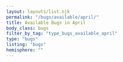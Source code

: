 ```yaml
---
layout: layouts/list.njk
permalink: "/bugs/available/april/"
title: Available Bugs in April
body_class: bugs
filter_by_tag: "type_bugs_available_april"
type: "bugs"
listing: "bugs"
hemisphere: ""
---
```

